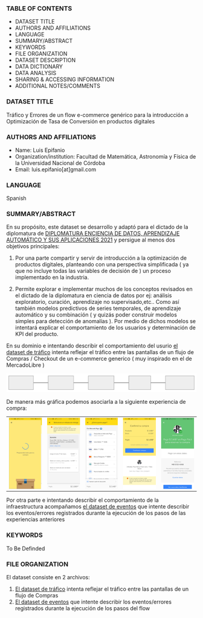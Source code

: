 ### TABLE OF CONTENTS

* DATASET TITLE
* AUTHORS AND AFFILIATIONS
* LANGUAGE
* SUMMARY/ABSTRACT
* KEYWORDS
* FILE ORGANIZATION
* DATASET DESCRIPTION 
* DATA DICTIONARY
* DATA ANALYSIS
* SHARING & ACCESSING INFORMATION
* ADDITIONAL NOTES/COMMENTS

### DATASET TITLE

Tráfico y Errores de un flow e-commerce genérico para
la introducción a Optimización de Tasa de Conversión en productos digitales

###  AUTHORS AND AFFILIATIONS

* Name: Luis Epifanio
* Organization/institution: Facultad de Matemática, Astronomía y Física de la Universidad Nacional de Córdoba
* Email: luis.epifanio[at]gmail.com

### LANGUAGE
Spanish

### SUMMARY/ABSTRACT

En su propósito, este dataset se desarrollo y adaptó para el dictado de la diplomatura de [DIPLOMATURA
ENCIENCIA DE DATOS, APRENDIZAJE AUTOMÁTICO
Y SUS APLICACIONES 2021](https://diplodatos.famaf.unc.edu.ar/) y persigue al menos dos objetivos principales:
1. Por una parte compartir y servir de introducción a la optimización de productos
digitales, planteando con una perspectiva simplificada ( ya que no incluye todas las variables de decisión de ) un proceso implementado en la industria.

2. Permite explorar e implementar muchos de los conceptos revisados en el dictado de la diplomatura en ciencia de datos por ej: análisis exploratorio,
curación, aprendizaje no supervisado,etc.. Como así también modelos predictivos
de series temporales, de aprendizaje automático y su combinación ( y quizás poder
construir modelos simples para detección de anomalías ). Por medio de dichos
modelos se intentará explicar el comportamiento de los usuarios y determinación
de KPI del producto.

En su dominio e intentando describir el comportamiento del usurio [el dataset de tráfico](traffic_AR_CL_UY.csv) intenta reflejar el tráfico entre las pantallas de un flujo de Compras / Checkout de un e-commerce generico ( muy inspirado en el de MercadoLibre )

![CheckOut Generic Diagram](./assets/images/checkout-flow.svg)

De manera más gráfica podemos asociarla a la siguiente experiencia de compra:

|   |   |   |   |   |
|:-:|---|---|---|---|
|  <img src="./assets/images/LOADING.jpeg" width="120" >  |  <img src="./assets/images/SHIPPING.jpeg" width="120" > | <img src="./assets/images/PAYMENTS.jpeg" width="120" >  |  <img src="./assets/images/REVIEW.jpeg" width="120" > |  <img src="./assets/images/CONGRATS.jpeg" width="120" > |







Por otra parte e intentando describir el comportamiento de la infraestructura
acompañamos [el dataset de eventos](events_AR_CL_UY.csv) que intente describir
los eventos/errores registrados durante la ejecución de los pasos de las experiencias 
anteriores

### KEYWORDS

To Be Definded

### FILE ORGANIZATION

El dataset consiste en 2 archivos:

1. [El dataset de tráfico](traffic_AR_CL_UY.csv) intenta reflejar el tráfico entre las pantallas de un flujo de Compras
2. [El dataset de eventos](events_AR_CL_UY.csv) que intente describir
los eventos/errores registrados durante la ejecución de los pasos del flow
